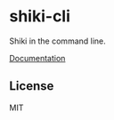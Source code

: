 # shiki-cli

Shiki in the command line.

[Documentation](https://shiki.style/packages/cli)

## License

MIT
